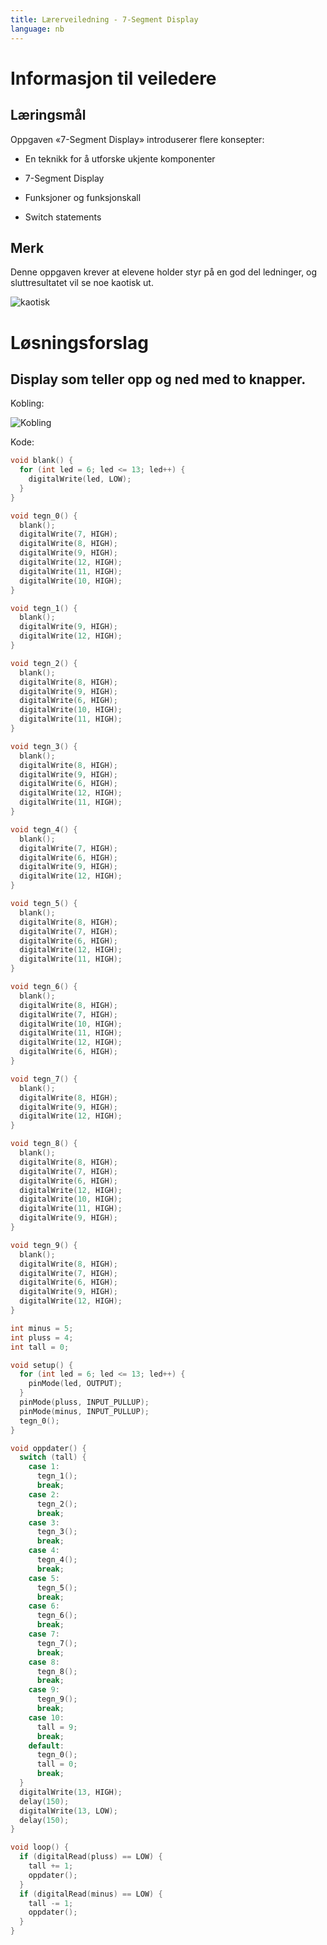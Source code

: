 ```yaml
---
title: Lærerveiledning - 7-Segment Display
language: nb
---
```



# Informasjon til veiledere

## Læringsmål

Oppgaven «7-Segment Display» introduserer flere konsepter:

+ En teknikk for å utforske ukjente komponenter

+ 7-Segment Display

+ Funksjoner og funksjonskall

+ Switch statements

## Merk

Denne oppgaven krever at elevene holder styr på en god del ledninger, og
sluttresultatet vil se noe kaotisk ut.

![kaotisk](kaotisk.jpg)

# Løsningsforslag

## Display som teller opp og ned med to knapper.

Kobling:

![Kobling](toknappkrets.jpg)

Kode:

```cpp
void blank() {
  for (int led = 6; led <= 13; led++) {
    digitalWrite(led, LOW);
  }
}

void tegn_0() {
  blank();
  digitalWrite(7, HIGH);
  digitalWrite(8, HIGH);
  digitalWrite(9, HIGH);
  digitalWrite(12, HIGH);
  digitalWrite(11, HIGH);
  digitalWrite(10, HIGH);
}

void tegn_1() {
  blank();
  digitalWrite(9, HIGH);
  digitalWrite(12, HIGH);
}

void tegn_2() {
  blank();
  digitalWrite(8, HIGH);
  digitalWrite(9, HIGH);
  digitalWrite(6, HIGH);
  digitalWrite(10, HIGH);
  digitalWrite(11, HIGH);
}

void tegn_3() {
  blank();
  digitalWrite(8, HIGH);
  digitalWrite(9, HIGH);
  digitalWrite(6, HIGH);
  digitalWrite(12, HIGH);
  digitalWrite(11, HIGH);
}

void tegn_4() {
  blank();
  digitalWrite(7, HIGH);
  digitalWrite(6, HIGH);
  digitalWrite(9, HIGH);
  digitalWrite(12, HIGH);
}

void tegn_5() {
  blank();
  digitalWrite(8, HIGH);
  digitalWrite(7, HIGH);
  digitalWrite(6, HIGH);
  digitalWrite(12, HIGH);
  digitalWrite(11, HIGH);
}

void tegn_6() {
  blank();
  digitalWrite(8, HIGH);
  digitalWrite(7, HIGH);
  digitalWrite(10, HIGH);
  digitalWrite(11, HIGH);
  digitalWrite(12, HIGH);
  digitalWrite(6, HIGH);
}

void tegn_7() {
  blank();
  digitalWrite(8, HIGH);
  digitalWrite(9, HIGH);
  digitalWrite(12, HIGH);
}

void tegn_8() {
  blank();
  digitalWrite(8, HIGH);
  digitalWrite(7, HIGH);
  digitalWrite(6, HIGH);
  digitalWrite(12, HIGH);
  digitalWrite(10, HIGH);
  digitalWrite(11, HIGH);
  digitalWrite(9, HIGH);
}

void tegn_9() {
  blank();
  digitalWrite(8, HIGH);
  digitalWrite(7, HIGH);
  digitalWrite(6, HIGH);
  digitalWrite(9, HIGH);
  digitalWrite(12, HIGH);
}

int minus = 5;
int pluss = 4;
int tall = 0;

void setup() {
  for (int led = 6; led <= 13; led++) {
    pinMode(led, OUTPUT);
  }
  pinMode(pluss, INPUT_PULLUP);
  pinMode(minus, INPUT_PULLUP);
  tegn_0();
}

void oppdater() {
  switch (tall) {
    case 1:
      tegn_1();
      break;
    case 2:
      tegn_2();
      break;
    case 3:
      tegn_3();
      break;
    case 4:
      tegn_4();
      break;
    case 5:
      tegn_5();
      break;
    case 6:
      tegn_6();
      break;
    case 7:
      tegn_7();
      break;
    case 8:
      tegn_8();
      break;
    case 9:
      tegn_9();
      break;
    case 10:
      tall = 9;
      break;
    default:
      tegn_0();
      tall = 0;
      break;
  }
  digitalWrite(13, HIGH);
  delay(150);
  digitalWrite(13, LOW);
  delay(150);
}

void loop() {
  if (digitalRead(pluss) == LOW) {
    tall += 1;
    oppdater();
  }
  if (digitalRead(minus) == LOW) {
    tall -= 1;
    oppdater();
  }
}
```

